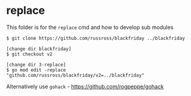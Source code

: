 # replace

This folder is for the `replace` cmd and how to develop sub modules

```
$ git clone https://github.com/russross/blackfriday ../blackfriday

[change dir blackfriday]
$ git checkout v2

[change dir 3-replace]
$ go mod edit -replace "github.com/russross/blackfriday/v2=../blackfriday"

```

Alternatively use `gohack` - https://github.com/rogpeppe/gohack

